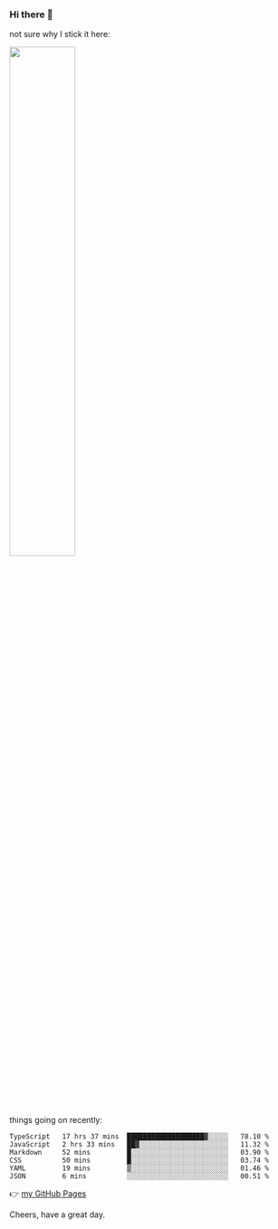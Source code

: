 ### Hi there 👋

not sure why I stick it here:

[<img width="48%" src="https://github-readme-stats.vercel.app/api?username=ykzhukian&show_icons=true&theme=dracula">](https://github.com/anuraghazra/github-readme-stats)


things going on recently:

<!--START_SECTION:waka-->

```text
TypeScript   17 hrs 37 mins  ███████████████████▓░░░░░   78.10 %
JavaScript   2 hrs 33 mins   ██▓░░░░░░░░░░░░░░░░░░░░░░   11.32 %
Markdown     52 mins         █░░░░░░░░░░░░░░░░░░░░░░░░   03.90 %
CSS          50 mins         █░░░░░░░░░░░░░░░░░░░░░░░░   03.74 %
YAML         19 mins         ▒░░░░░░░░░░░░░░░░░░░░░░░░   01.46 %
JSON         6 mins          ░░░░░░░░░░░░░░░░░░░░░░░░░   00.51 %
```

<!--END_SECTION:waka-->

👉 [my GitHub Pages](https://ykzhukian.github.io)

Cheers, have a great day.

